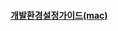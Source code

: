 #### [개발환경설정가이드(mac)](Django%20%EA%B0%9C%EB%B0%9C%ED%99%98%EA%B2%BD%EC%84%A4%EC%A0%95%EA%B0%80%EC%9D%B4%EB%93%9C.md)

